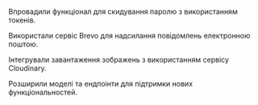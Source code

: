 Впровадили функціонал для скидування паролю з використанням токенів.



Використали сервіс Brevo для надсилання повідомлень електронною поштою.



Інтегрували завантаження зображень з використанням сервісу Cloudinary.



Розширили моделі та ендпоінти для підтримки нових функціональностей.
